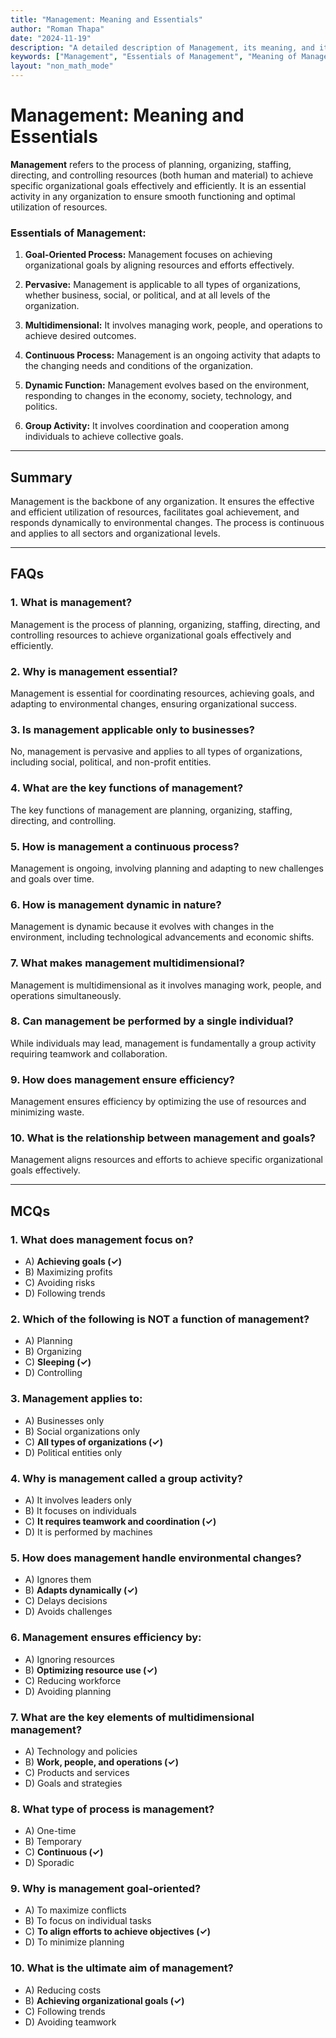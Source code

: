 ```yaml
---
title: "Management: Meaning and Essentials"
author: "Roman Thapa"
date: "2024-11-19"
description: "A detailed description of Management, its meaning, and its essential features."
keywords: ["Management", "Essentials of Management", "Meaning of Management"]
layout: "non_math_mode"
---
```


# Management: Meaning and Essentials

**Management** refers to the process of planning, organizing, staffing, directing, and controlling resources (both human and material) to achieve specific organizational goals effectively and efficiently. It is an essential activity in any organization to ensure smooth functioning and optimal utilization of resources.

### Essentials of Management:

1. **Goal-Oriented Process:**
   Management focuses on achieving organizational goals by aligning resources and efforts effectively.

2. **Pervasive:**
   Management is applicable to all types of organizations, whether business, social, or political, and at all levels of the organization.

3. **Multidimensional:**
   It involves managing work, people, and operations to achieve desired outcomes.

4. **Continuous Process:**
   Management is an ongoing activity that adapts to the changing needs and conditions of the organization.

5. **Dynamic Function:**
   Management evolves based on the environment, responding to changes in the economy, society, technology, and politics.

6. **Group Activity:**
   It involves coordination and cooperation among individuals to achieve collective goals.

---

## Summary

Management is the backbone of any organization. It ensures the effective and efficient utilization of resources, facilitates goal achievement, and responds dynamically to environmental changes. The process is continuous and applies to all sectors and organizational levels.

---

## FAQs

### 1. What is management?

Management is the process of planning, organizing, staffing, directing, and controlling resources to achieve organizational goals effectively and efficiently.

### 2. Why is management essential?

Management is essential for coordinating resources, achieving goals, and adapting to environmental changes, ensuring organizational success.

### 3. Is management applicable only to businesses?

No, management is pervasive and applies to all types of organizations, including social, political, and non-profit entities.

### 4. What are the key functions of management?

The key functions of management are planning, organizing, staffing, directing, and controlling.

### 5. How is management a continuous process?

Management is ongoing, involving planning and adapting to new challenges and goals over time.

### 6. How is management dynamic in nature?

Management is dynamic because it evolves with changes in the environment, including technological advancements and economic shifts.

### 7. What makes management multidimensional?

Management is multidimensional as it involves managing work, people, and operations simultaneously.

### 8. Can management be performed by a single individual?

While individuals may lead, management is fundamentally a group activity requiring teamwork and collaboration.

### 9. How does management ensure efficiency?

Management ensures efficiency by optimizing the use of resources and minimizing waste.

### 10. What is the relationship between management and goals?

Management aligns resources and efforts to achieve specific organizational goals effectively.

---

## MCQs

### 1. What does management focus on?

- A) **Achieving goals (✓)**
- B) Maximizing profits
- C) Avoiding risks
- D) Following trends

### 2. Which of the following is NOT a function of management?

- A) Planning
- B) Organizing
- C) **Sleeping (✓)**
- D) Controlling

### 3. Management applies to:

- A) Businesses only
- B) Social organizations only
- C) **All types of organizations (✓)**
- D) Political entities only

### 4. Why is management called a group activity?

- A) It involves leaders only
- B) It focuses on individuals
- C) **It requires teamwork and coordination (✓)**
- D) It is performed by machines

### 5. How does management handle environmental changes?

- A) Ignores them
- B) **Adapts dynamically (✓)**
- C) Delays decisions
- D) Avoids challenges

### 6. Management ensures efficiency by:

- A) Ignoring resources
- B) **Optimizing resource use (✓)**
- C) Reducing workforce
- D) Avoiding planning

### 7. What are the key elements of multidimensional management?

- A) Technology and policies
- B) **Work, people, and operations (✓)**
- C) Products and services
- D) Goals and strategies

### 8. What type of process is management?

- A) One-time
- B) Temporary
- C) **Continuous (✓)**
- D) Sporadic

### 9. Why is management goal-oriented?

- A) To maximize conflicts
- B) To focus on individual tasks
- C) **To align efforts to achieve objectives (✓)**
- D) To minimize planning

### 10. What is the ultimate aim of management?

- A) Reducing costs
- B) **Achieving organizational goals (✓)**
- C) Following trends
- D) Avoiding teamwork
